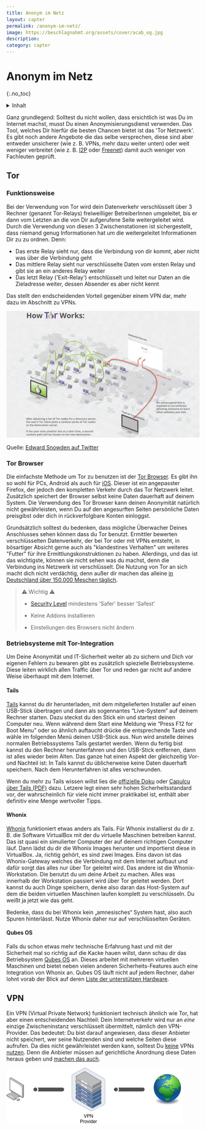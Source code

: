 ```yaml
---
title: Anonym im Netz
layout: capter
permalink: /anonym-im-netz/
image: https://beschlagnahmt.org/assets/cover/acab_og.jpg
description: 
category: capter
---
```

# Anonym im Netz
{:.no_toc}

<details markdown="block">
  <summary>
    Inhalt
  </summary>
* TOC
{:toc}
</details>

Ganz grundlegend: Solltest du nicht wollen, dass ersichtlich ist was Du im Internet machst, musst Du einen Anonymisierungsdienst verwenden.
Das Tool, welches Dir hierfür die besten Chancen bietet ist das 'Tor Netzwerk'.
Es gibt noch andere Angebote die das selbe versprechen, diese sind aber entweder unsicherer (wie z. B. VPNs, mehr dazu weiter unten) oder weit weniger verbreitet (wie z. B. [I2P](https://geti2p.net/de/) oder [Freenet](https://freenetproject.org/)) damit auch weniger von Fachleuten geprüft.

## Tor

### Funktionsweise

Bei der Verwendung von Tor wird dein Datenverkehr verschlüsselt über 3 Rechner (genannt Tor-Relays) freiweilliger BetreiberInnen umgeleitet, bis er dann vom Letzten an die von Dir aufgerufene Seite weitergeleitet wird.
Durch die Verwendung von diesen 3 Zwischenstationen ist sichergestellt, dass niemand genug Informationen hat um die weitergeleitet Informationen Dir zu zu ordnen. Denn:

 - Das erste Relay sieht nur, dass die Verbindung von dir kommt, aber nicht was über die Verbindung geht
 - Das mittlere Relay sieht nur verschlüsselte Daten vom ersten Relay und gibt sie an ein anderes Relay weiter
 - Das letzt Relay  ('Exit-Relay') entschlüsselt und leitet nur Daten an die Zieladresse weiter, dessen Absender es aber nicht kennt

Das stellt den endscheidenden Vorteil gegenüber einem VPN dar, mehr dazu im Abschnitt zu VPNs. 

![](../assets/posts/howtorworks.jpg)

Quelle: [Edward Snowden auf Twitter](https://twitter.com/Snowden/status/653587720598626304)

### Tor Browser

Die einfachste Methode um Tor zu benutzen ist der [Tor Browser](https://www.torproject.org/).
Es gibt ihn so wohl für PCs, Android als auch für [iOS](https://apps.apple.com/de/app/onion-browser/id519296448).
Dieser ist ein angepasster Firefox, der jedoch den kompletten Verkehr durch das Tor Netzwerk leitet.
Zusätzlich speichert der Browser selbst keine Daten dauerhaft auf deinem System.
Die Verwendung des Tor Browser kann deinen Anonymität natürlich nicht gewährleisten, wenn Du auf den angesurften Seiten persönliche Daten preisgibst oder dich in rückverfolgbare Konten einloggst.

Grundsätzlich solltest du bedenken, dass mögliche Überwacher Deines Anschlusses sehen können dass du Tor benutzt.
Ermittler bewerten verschlüsselten Datenverkehr, der bei Tor oder mit VPNs entsteht, in bösartiger Absicht gerne auch als "klandestines Verhalten" um weiteres "Futter" für ihre Ermittlungskonstruktionen zu haben.
Allerdings, und das ist das wichtigste, können sie nicht sehen was du machst, denn die Verbindung ins Netzwerk ist verschlüsselt.
Die Nutzung von Tor an sich macht dich nicht verdächtig, denn außer dir machen das alleine [in Deutschland über 150.000 Meschen täglich](https://metrics.torproject.org/userstats-relay-country.html?country=de&events=off).

> ⚠ Wichtig ⚠<br>
>
> - [Security Level](https://tb-manual.torproject.org/security-settings/) mindestens 'Safer' besser 'Safest'
>
> - Keine Addons installieren
>
> - Einstellungen des Browsers nicht ändern

### Betriebsysteme mit Tor-Integration

Um Deine Anonymität und IT-Sicherheit weiter ab zu sichern und Dich vor eigenen Fehlern zu bewaren gibt es zusätzlich spiezielle Betriebssysteme.
Diese leiten wirklich allen Traffic über Tor und reden gar nicht auf andere Weise überhaupt mit dem Internet.

#### Tails

[Tails](https://tails.boum.org/) kannst du dir herunterladen, mit dem mitgelieferten Installer auf einen USB-Stick übertragen und dann als sogennantes “Live-System” auf deinem Rechner starten.
Dazu steckst du den Stick ein und startest deinen Computer neu. Wenn während dem Start eine Meldung wie “Press F12 for Boot Menu” oder so ähnlich auftaucht drücke die entsprechende Taste und wähle im folgenden Menü deinen USB-Stick aus.
Nun wird anstelle deines normalen Betriebssystems Tails gestartet werden. Wenn du fertig bist kannst du den Rechner herunterfahren und den USB-Stick entfernen, dann ist alles wieder beim Alten.
Das ganze hat einen Aspekt der gleichzeitig Vor- und Nachteil ist: In Tails kannst du üblicherweise keine Daten dauerhaft speichern.
Nach dem Herunterfahren ist alles verschwunden.

Wenn du mehr zu Tails wissen willst lies die [offizielle Doku](https://tails.boum.org/doc/index.de.html) oder [Capulcu über Tails (PDF)](https://capulcu.blackblogs.org/wp-content/uploads/sites/54/2019/01/Tails2019-01-27-A4.pdf) dazu.
Letzere legt einen sehr hohen Sicherheitsstandard vor, der wahrscheinlich für viele nicht immer praktikabel ist, enthält aber definitiv eine Menge wertvoller Tipps.

#### Whonix

[Whonix](https://www.whonix.org/) funktioniert etwas anders als Tails.
Für Whonix installierst du dir z. B. die Software VirtualBox mit der du virtuelle Maschinen betreiben kannst.
Das ist quasi ein simulierter Computer der auf deinem richtigen Computer läuf.
Dann lädst du dir die Whonix Images herunter und importierst diese in VirtualBox.
Ja, richtig gehört, es sind zwei Images.
Eins davon ist das Whonix-Gateway welches die Verbindung mit dem Internet aufbaut und dafür sorgt das alles nur über Tor geleitet wird.
Das andere ist die Whonix-Workstation. Die benutzt du um deine Arbeit zu machen.
Alles was innerhalb der Workstation passiert wird über Tor geleitet werden.
Dort kannst du auch Dinge speichern, denke also daran das Host-System auf dem die beiden virtuellen Maschinen laufen komplett zu verschlüsseln.
Du weißt ja jetzt wie das geht. 

Bedenke, dass du bei Whonix kein „amnesisches“ System hast, also auch Spuren hinterlässt.
Nutze Whonix daher nur auf verschlüsselten Geräten. 

#### Qubes OS

Falls du schon etwas mehr technische Erfahrung hast und mit der Sicherheit mal so richtig auf die Kacke hauen willst, dann schau dir das Betriebsystem [Qubes OS](https://www.qubes-os.org/) an.
Dieses arbeitet mit mehreren virtuellen Maschinen und bietet neben vielen anderen Sicherheits-Features auch eine Integration von Whonix an.
Qubes OS läuft nicht auf jedem Rechner, daher lohnt vorab der Blick auf deren [Liste der unterstützen Hardware](https://www.qubes-os.org/hcl/).

## VPN

Ein VPN (Virtual Private Network) funktioniert technisch ähnlich wie Tor, hat aber einen entscheidenden Nachteil: Dein Internetverkehr wird nur an _eine_ einzige Zwischeninstanz verschlüsselt übermittelt, nämlich den VPN-Provider.
Das bedeutet: Du bist darauf angewiesen, dass dieser Anbieter nicht speichert, wer seine Nutzenden sind und welche Seiten diese aufrufen.
Da dies nicht gewährleistet werden kann, solltest Du [keine](https://gist.github.com/joepie91/5a9909939e6ce7d09e29) VPNs [nutzen](https://schub.wtf/blog/2019/04/08/very-precarious-narrative.html).
Denn die Anbieter müssen auf gerichtliche Anordnung diese Daten heraus geben und [machen das auch](https://www.theregister.com/2011/09/26/hidemyass_lulzsec_controversy/).

![](../assets/posts/vpn.jpg)
